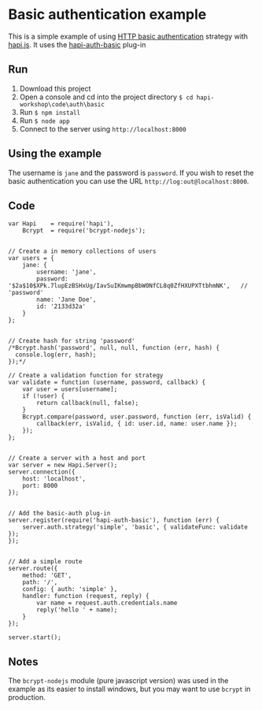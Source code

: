 # Basic authentication example

This is a simple example of using [HTTP basic authentication](http://en.wikipedia.org/wiki/Basic_access_authentication) strategy with [hapi.js](http://hapijs.com/). It uses the [hapi-auth-basic](https://github.com/hapijs/hapi-auth-basic) plug-in

## Run
1. Download this project
2. Open a console and cd into the project directory `$ cd hapi-workshop\code\auth\basic`
3. Run `$ npm install`
4. Run `$ node app`
5. Connect to the server using `http://localhost:8000`

## Using the example
The username is `jane` and the password is `password`. If you wish to reset the basic authentication you can use the URL `http://log:out@localhost:8000`. 

## Code
	var Hapi    = require('hapi'),
	    Bcrypt  = require('bcrypt-nodejs');


	// Create a in memory collections of users
	var users = {
	    jane: {
	        username: 'jane',
	        password: '$2a$10$XPk.7lupEzBSHxUg/IavSuIKmwmpBbW0NfCL8q0ZfHXUPXTtbhmNK',   // 'password'
	        name: 'Jane Doe',
	        id: '2133d32a'
	    }
	};


	// Create hash for string 'password'
	/*Bcrypt.hash('password', null, null, function (err, hash) {
	  console.log(err, hash);
	});*/

	// Create a validation function for strategy
	var validate = function (username, password, callback) {
	    var user = users[username];
	    if (!user) {
	        return callback(null, false);
	    }
	    Bcrypt.compare(password, user.password, function (err, isValid) {
	        callback(err, isValid, { id: user.id, name: user.name });
	    });
	};


	// Create a server with a host and port
	var server = new Hapi.Server();
	server.connection({ 
	    host: 'localhost', 
	    port: 8000
	});


	// Add the basic-auth plug-in
	server.register(require('hapi-auth-basic'), function (err) {
	    server.auth.strategy('simple', 'basic', { validateFunc: validate });
	});


	// Add a simple route
	server.route({ 
	    method: 'GET', 
	    path: '/', 
	    config: { auth: 'simple' },
	    handler: function (request, reply) {
	        var name = request.auth.credentials.name
	        reply('hello ' + name);
	    } 
	});

	server.start();
    
## Notes
The `bcrypt-nodejs` module (pure javascript version) was used in the example as its easier to install windows, but you may want to use `bcrypt` in production.
